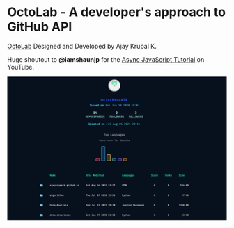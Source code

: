 # OctoLab - A developer's approach to GitHub API
[OctoLab](https://ajaykrupalk.github.io/octolab/) Designed and Developed by Ajay Krupal K. <br>

Huge shoutout to **@iamshaunjp** for the [Async JavaScript Tutorial](https://youtube.com/playlist?list=PL4cUxeGkcC9jx2TTZk3IGWKSbtugYdrlu) on YouTube. <br>

<img src="profile.jpg">

